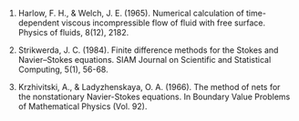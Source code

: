 1. Harlow, F. H., & Welch, J. E. (1965). Numerical calculation of
time-dependent viscous incompressible flow of fluid with free
surface. Physics of fluids, 8(12), 2182.

2. Strikwerda, J. C. (1984). Finite difference methods for the Stokes
and Navier–Stokes equations. SIAM Journal on Scientific and
Statistical Computing, 5(1), 56-68.

3. Krzhivitski, A., & Ladyzhenskaya, O. A. (1966). The method of nets
for the nonstationary Navier-Stokes equations. In Boundary Value
Problems of Mathematical Physics (Vol. 92).
